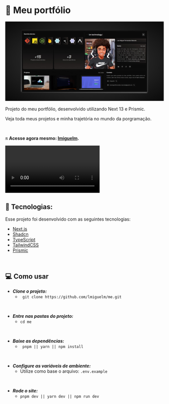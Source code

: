 # 🏅 Meu portfólio

![me](.github/thumb.jpeg)

Projeto do meu portfólio, desenvolvido utilizando Next 13 e Prismic.

Veja toda meus projetos e minha trajetória no mundo da porgramação.

<br>

🔛 **Acesse agora mesmo: [lmiguelm](https://lmiguelm.com).**

[<video src=".github/video.mp4" controls="controls"></video>](./github/video.mp4)

## 🚀 Tecnologias:

Esse projeto foi desenvolvido com as seguintes tecnologias:

- [Next.js](https://vitejs.dev/)
- [Shadcn](https://ui.shadcn.com/)
- [TypeScript](https://www.typescriptlang.org/)
- [TailwindCSS](https://tailwindui.com/)
- [Prismic](https://prismic.io/)

<br>

## 💻 Como usar

- **_Clone o projeto:_**
  - ` git clone https://github.com/lmiguelm/me.git`

<br>

- **_Entre nas pastas do projeto:_**
  - `cd me`

<br>

- **_Baixe as dependências:_**
  - ` pnpm || yarn || npm install`

<br>

- **_Configure as variáveis de ambiente:_**
  - Utilize como base o arquivo: `.env.example`

<br>

- **_Rode o site:_**
  - `pnpm dev || yarn dev || npm run dev`
